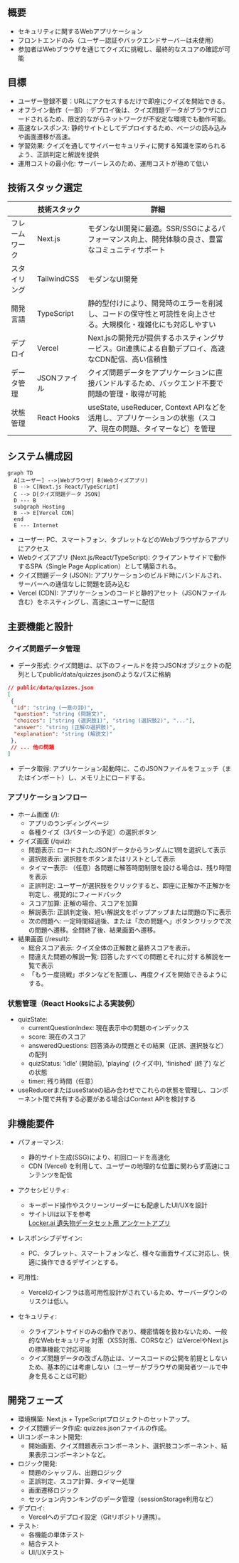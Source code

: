 ## 概要

- セキュリティに関するWebアプリケーション
- フロントエンドのみ（ユーザー認証やバックエンドサーバーは未使用）
- 参加者はWebブラウザを通じてクイズに挑戦し、最終的なスコアの確認が可能

## 目標

- ユーザー登録不要：URLにアクセスするだけで即座にクイズを開始できる。
- オフライン動作（一部）: デプロイ後は、クイズ問題データがブラウザにロードされるため、限定的ながらネットワークが不安定な環境でも動作可能。
- 高速なレスポンス: 静的サイトとしてデプロイするため、ページの読み込みや画面遷移が高速。
- 学習効果: クイズを通してサイバーセキュリティに関する知識を深められるよう、正誤判定と解説を提供
- 運用コストの最小化: サーバーレスのため、運用コストが極めて低い

## 技術スタック選定

|  | 技術スタック | 詳細 |
| --- | --- | --- |
| フレームワーク | Next.js | モダンなUI開発に最適。SSR/SSGによるパフォーマンス向上、開発体験の良さ、豊富なコミュニティサポート |
| スタイリング | TailwindCSS | モダンなUI開発 |
| 開発言語 | TypeScript | 静的型付けにより、開発時のエラーを削減し、コードの保守性と可読性を向上させる。大規模化・複雑化にも対応しやすい |
| デプロイ | Vercel | Next.jsの開発元が提供するホスティングサービス。Git連携による自動デプロイ、高速なCDN配信、高い信頼性 |
| データ管理 | JSONファイル | クイズ問題データをアプリケーションに直接バンドルするため、バックエンド不要で問題の管理・取得が可能 |
| 状態管理 | React Hooks | useState, useReducer, Context APIなどを活用し、アプリケーションの状態（スコア、現在の問題、タイマーなど）を管理 |

## システム構成図

```mermaid
graph TD
  A[ユーザー] -->|Webブラウザ| B(Webクイズアプリ)
  B --> C[Next.js React/TypeScript]
  C --> D[クイズ問題データ JSON]
  D --- B
  subgraph Hosting
  B --> E[Vercel CDN]
  end
  E --- Internet
```

- ユーザー: PC、スマートフォン、タブレットなどのWebブラウザからアプリにアクセス
- Webクイズアプリ (Next.js/React/TypeScript): クライアントサイドで動作するSPA（Single Page Application）として構築される。
- クイズ問題データ (JSON): アプリケーションのビルド時にバンドルされ、サーバーへの通信なしに問題を読み込む
- Vercel (CDN): アプリケーションのコードと静的アセット（JSONファイル含む）をホスティングし、高速にユーザーに配信

## 主要機能と設計

### クイズ問題データ管理

- データ形式: クイズ問題は、以下のフィールドを持つJSONオブジェクトの配列としてpublic/data/quizzes.jsonのようなパスに格納

```json
// public/data/quizzes.json
[
 {
  "id": "string (一意のID)",
  "question": "string (問題文)",
  "choices": ["string (選択肢1)", "string (選択肢2)", "..."],
  "answer": "string (正解の選択肢)",
  "explanation": "string (解説文)"
 },
 // ... 他の問題
]
```

- データ取得: アプリケーション起動時に、このJSONファイルをフェッチ（またはインポート）し、メモリ上にロードする。

### アプリケーションフロー

- ホーム画面 (/):
    - アプリのランディングページ
    - 各種クイズ（3パターンの予定）の選択ボタン
- クイズ画面 (/quiz):
    - 問題表示: ロードされたJSONデータからランダムに1問を選択して表示
    - 選択肢表示: 選択肢をボタンまたはリストとして表示
    - タイマー表示: （任意）各問題に解答時間制限を設ける場合は、残り時間を表示
    - 正誤判定: ユーザーが選択肢をクリックすると、即座に正解か不正解かを判定し、視覚的にフィードバック
    - スコア加算: 正解の場合、スコアを加算
    - 解説表示: 正誤判定後、短い解説文をポップアップまたは問題の下に表示
    - 次の問題へ: 一定時間経過後、または「次の問題へ」ボタンクリックで次の問題へ遷移。全問終了後、結果画面へ遷移。
- 結果画面 (/result):
    - 総合スコア表示: クイズ全体の正解数と最終スコアを表示。
    - 間違えた問題の解説一覧: 回答したすべての問題とそれに対する解説を一覧で表示
    - 「もう一度挑戦」ボタンなどを配置し、再度クイズを開始できるようにする。

### 状態管理（React Hooksによる実装例）

- quizState:
    - currentQuestionIndex: 現在表示中の問題のインデックス
    - score: 現在のスコア
    - answeredQuestions: 回答済みの問題とその結果（正誤、選択肢など）の配列
    - quizStatus: 'idle' (開始前), 'playing' (クイズ中), 'finished' (終了) などの状態
    - timer: 残り時間（任意）
- useReducerまたはuseStateの組み合わせでこれらの状態を管理し、コンポーネント間で共有する必要がある場合はContext APIを検討する

## 非機能要件

- パフォーマンス:
    - 静的サイト生成(SSG)により、初回ロードを高速化
    - CDN (Vercel) を利用して、ユーザーの地理的な位置に関わらず高速にコンテンツを配信
- アクセシビリティ:
    - キーボード操作やスクリーンリーダーにも配慮したUI/UXを設計
    - サイトUIは以下を参考\
    [Locker.ai 遺失物データセット用 アンケートアプリ](https://lockerai-survey.vercel.app/)
    
- レスポンシブデザイン:
    - PC、タブレット、スマートフォンなど、様々な画面サイズに対応し、快適に操作できるデザインとする。
- 可用性:
    - Vercelのインフラは高可用性設計がされているため、サーバーダウンのリスクは低い。
- セキュリティ:
    - クライアントサイドのみの動作であり、機密情報を扱わないため、一般的なWebセキュリティ対策（XSS対策、CORSなど）はVercelやNext.jsの標準機能で対応可能
    - クイズ問題データの改ざん防止は、ソースコードの公開を前提としないため、基本的には考慮しない（ユーザーがブラウザの開発者ツールで中身を見ることは可能）

## 開発フェーズ

- 環境構築: Next.js + TypeScriptプロジェクトのセットアップ。
- クイズ問題データ作成: quizzes.jsonファイルの作成。
- UIコンポーネント開発:
    - 開始画面、クイズ問題表示コンポーネント、選択肢コンポーネント、結果表示コンポーネントなど。
- ロジック開発:
    - 問題のシャッフル、出題ロジック
    - 正誤判定、スコア計算、タイマー処理
    - 画面遷移ロジック
    - セッション内ランキングのデータ管理（sessionStorage利用など）
- デプロイ:
    - Vercelへのデプロイ設定（Gitリポジトリ連携）。
- テスト:
    - 各機能の単体テスト
    - 結合テスト
    - UI/UXテスト

